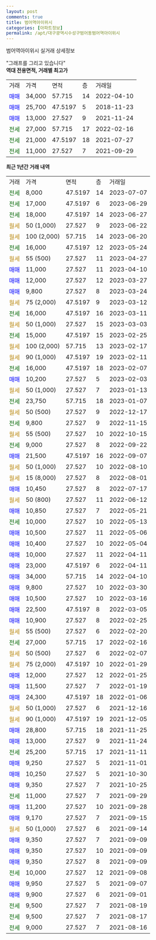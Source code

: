 ```yaml
---
layout: post
comments: true
title: 범어역아이위시
categories: [아파트정보]
permalink: /apt/대구광역시수성구범어동범어역아이위시
---
```


범어역아이위시 실거래 상세정보

<script type="text/javascript">
  google.charts.load('current', {'packages':['line', 'corechart']});
  google.charts.setOnLoadCallback(drawChart);

  function drawChart() {
    var data = new google.visualization.DataTable();
    data.addColumn('date', '거래일');
    data.addColumn('number', "매매");
    data.addColumn('number', "전세");
    data.addColumn('number', "전매");

    data.addRows([[new Date(Date.parse("2023-07-07")), null, 8000, null], [new Date(Date.parse("2023-06-29")), null, 17000, null], [new Date(Date.parse("2023-06-27")), null, 18000, null], [new Date(Date.parse("2023-06-22")), null, null, null], [new Date(Date.parse("2023-06-20")), null, null, null], [new Date(Date.parse("2023-05-24")), null, 16000, null], [new Date(Date.parse("2023-04-27")), null, null, null], [new Date(Date.parse("2023-04-10")), 11000, null, null], [new Date(Date.parse("2023-03-27")), 12000, null, null], [new Date(Date.parse("2023-03-24")), 9800, null, null], [new Date(Date.parse("2023-03-12")), null, null, null], [new Date(Date.parse("2023-03-11")), null, 16000, null], [new Date(Date.parse("2023-03-03")), null, null, null], [new Date(Date.parse("2023-02-25")), null, 15000, null], [new Date(Date.parse("2023-02-17")), null, null, null], [new Date(Date.parse("2023-02-11")), null, null, null], [new Date(Date.parse("2023-02-07")), null, 16000, null], [new Date(Date.parse("2023-02-03")), 10200, null, null], [new Date(Date.parse("2023-01-13")), null, null, null], [new Date(Date.parse("2023-01-07")), null, 23750, null], [new Date(Date.parse("2022-12-17")), null, null, null], [new Date(Date.parse("2022-11-15")), null, 9800, null], [new Date(Date.parse("2022-10-15")), null, null, null], [new Date(Date.parse("2022-09-22")), null, 9000, null], [new Date(Date.parse("2022-09-07")), 21500, null, null], [new Date(Date.parse("2022-08-10")), null, null, null], [new Date(Date.parse("2022-08-01")), null, null, null], [new Date(Date.parse("2022-07-17")), 10450, null, null], [new Date(Date.parse("2022-06-12")), null, null, null], [new Date(Date.parse("2022-05-21")), 10850, null, null], [new Date(Date.parse("2022-05-13")), null, 10000, null], [new Date(Date.parse("2022-05-06")), 10500, null, null], [new Date(Date.parse("2022-05-04")), 10400, null, null], [new Date(Date.parse("2022-04-11")), 10000, null, null], [new Date(Date.parse("2022-04-11")), 23000, null, null], [new Date(Date.parse("2022-04-10")), 34000, null, null], [new Date(Date.parse("2022-03-30")), 9800, null, null], [new Date(Date.parse("2022-03-16")), 10500, null, null], [new Date(Date.parse("2022-03-05")), 22500, null, null], [new Date(Date.parse("2022-02-25")), 10900, null, null], [new Date(Date.parse("2022-02-20")), null, null, null], [new Date(Date.parse("2022-02-16")), null, 27000, null], [new Date(Date.parse("2022-02-07")), null, null, null], [new Date(Date.parse("2022-01-29")), null, null, null], [new Date(Date.parse("2022-01-25")), 12000, null, null], [new Date(Date.parse("2022-01-19")), 11500, null, null], [new Date(Date.parse("2022-01-06")), 24300, null, null], [new Date(Date.parse("2021-12-16")), null, null, null], [new Date(Date.parse("2021-12-05")), null, null, null], [new Date(Date.parse("2021-11-25")), 28800, null, null], [new Date(Date.parse("2021-11-24")), 13000, null, null], [new Date(Date.parse("2021-11-11")), null, 25200, null], [new Date(Date.parse("2021-11-01")), 9250, null, null], [new Date(Date.parse("2021-10-30")), 10250, null, null], [new Date(Date.parse("2021-10-25")), 9350, null, null], [new Date(Date.parse("2021-09-29")), null, 11000, null], [new Date(Date.parse("2021-09-28")), 11200, null, null], [new Date(Date.parse("2021-09-15")), 9170, null, null], [new Date(Date.parse("2021-09-14")), null, null, null], [new Date(Date.parse("2021-09-09")), 9350, null, null], [new Date(Date.parse("2021-09-09")), 9350, null, null], [new Date(Date.parse("2021-09-09")), 9350, null, null], [new Date(Date.parse("2021-09-08")), null, 10000, null], [new Date(Date.parse("2021-09-07")), 9950, null, null], [new Date(Date.parse("2021-09-01")), 9900, null, null], [new Date(Date.parse("2021-08-19")), null, 9500, null], [new Date(Date.parse("2021-08-17")), null, 9500, null], [new Date(Date.parse("2021-08-16")), null, 9000, null]]);

    var options = {
      hAxis: {
        format: 'yyyy/MM/dd'
      },    
      lineWidth: 0,
      pointsVisible: true,    
      title: '최근 1년간 유형별 실거래가 분포',
      legend: { position: 'bottom' }
    };

    var formatter = new google.visualization.NumberFormat({pattern:'###,###'} );
    formatter.format(data, 1);
    formatter.format(data, 2);
    
    setTimeout(function() {
        var chart = new google.visualization.LineChart(document.getElementById('columnchart_material'));
        chart.draw(data, (options));
        document.getElementById('loading').style.display = 'none';
    }, 200);
  }
</script>


<div id="loading" style="z-index:20; display: block; margin-left: 0px">"그래프를 그리고 있습니다"</div>
<div id="columnchart_material" style="width: 95%; margin-left: 0px; display: block"></div>
<!-- contents start -->
<b>역대 전용면적, 거래별 최고가</b>
<table class="sortable">
    <tr>
      <td>거래</td>
      <td>가격</td>
      <td>면적</td>
      <td>층</td>
      <td>거래일</td>
    </tr>
        <tr>
          <td><a style="color: blue">매매</a></td>
          <td>34,000</td>
          <td>57.715</td>
          <td>14</td>
          <td>2022-04-10</td>
        </tr>            <tr>
          <td><a style="color: blue">매매</a></td>
          <td>25,700</td>
          <td>47.5197</td>
          <td>5</td>
          <td>2018-11-23</td>
        </tr>            <tr>
          <td><a style="color: blue">매매</a></td>
          <td>13,000</td>
          <td>27.527</td>
          <td>9</td>
          <td>2021-11-24</td>
        </tr>        
        <tr>
              <td><a style="color: darkgreen">전세</a></td>
              <td>27,000</td>
              <td>57.715</td>
              <td>17</td>
              <td>2022-02-16</td>
            </tr>            <tr>
              <td><a style="color: darkgreen">전세</a></td>
              <td>21,000</td>
              <td>47.5197</td>
              <td>18</td>
              <td>2021-07-27</td>
            </tr>            <tr>
              <td><a style="color: darkgreen">전세</a></td>
              <td>11,000</td>
              <td>27.527</td>
              <td>7</td>
              <td>2021-09-29</td>
            </tr>        
    
</table>

<b>최근 1년간 거래 내역</b>

<table class="sortable">
    <tr>
      <td>거래</td>
      <td>가격</td>
      <td>면적</td>
      <td>층</td>
      <td>거래일</td>
    </tr>
    <tr>
      <td><a style="color: darkgreen">전세</a></td>
      <td>8,000</td>
      <td>47.5197</td>
      <td>14</td>
      <td>2023-07-07</td>
    </tr>          <tr>
      <td><a style="color: darkgreen">전세</a></td>
      <td>17,000</td>
      <td>47.5197</td>
      <td>6</td>
      <td>2023-06-29</td>
    </tr>          <tr>
      <td><a style="color: darkgreen">전세</a></td>
      <td>18,000</td>
      <td>47.5197</td>
      <td>14</td>
      <td>2023-06-27</td>
    </tr>          <tr>
      <td><a style="color: darkgoldenrod">월세</a></td>
      <td>50 (1,000)</td>
      <td>27.527</td>
      <td>9</td>
      <td>2023-06-22</td>
    </tr>          <tr>
      <td><a style="color: darkgoldenrod">월세</a></td>
      <td>100 (2,000)</td>
      <td>57.715</td>
      <td>14</td>
      <td>2023-06-20</td>
    </tr>          <tr>
      <td><a style="color: darkgreen">전세</a></td>
      <td>16,000</td>
      <td>47.5197</td>
      <td>12</td>
      <td>2023-05-24</td>
    </tr>          <tr>
      <td><a style="color: darkgoldenrod">월세</a></td>
      <td>55 (500)</td>
      <td>27.527</td>
      <td>11</td>
      <td>2023-04-27</td>
    </tr>          <tr>
      <td><a style="color: blue">매매</a></td>
      <td>11,000</td>
      <td>27.527</td>
      <td>11</td>
      <td>2023-04-10</td>
    </tr>          <tr>
      <td><a style="color: blue">매매</a></td>
      <td>12,000</td>
      <td>27.527</td>
      <td>12</td>
      <td>2023-03-27</td>
    </tr>          <tr>
      <td><a style="color: blue">매매</a></td>
      <td>9,800</td>
      <td>27.527</td>
      <td>8</td>
      <td>2023-03-24</td>
    </tr>          <tr>
      <td><a style="color: darkgoldenrod">월세</a></td>
      <td>75 (2,000)</td>
      <td>47.5197</td>
      <td>9</td>
      <td>2023-03-12</td>
    </tr>          <tr>
      <td><a style="color: darkgreen">전세</a></td>
      <td>16,000</td>
      <td>47.5197</td>
      <td>16</td>
      <td>2023-03-11</td>
    </tr>          <tr>
      <td><a style="color: darkgoldenrod">월세</a></td>
      <td>50 (1,000)</td>
      <td>27.527</td>
      <td>15</td>
      <td>2023-03-03</td>
    </tr>          <tr>
      <td><a style="color: darkgreen">전세</a></td>
      <td>15,000</td>
      <td>47.5197</td>
      <td>15</td>
      <td>2023-02-25</td>
    </tr>          <tr>
      <td><a style="color: darkgoldenrod">월세</a></td>
      <td>100 (2,000)</td>
      <td>57.715</td>
      <td>13</td>
      <td>2023-02-17</td>
    </tr>          <tr>
      <td><a style="color: darkgoldenrod">월세</a></td>
      <td>90 (1,000)</td>
      <td>47.5197</td>
      <td>19</td>
      <td>2023-02-11</td>
    </tr>          <tr>
      <td><a style="color: darkgreen">전세</a></td>
      <td>16,000</td>
      <td>47.5197</td>
      <td>18</td>
      <td>2023-02-07</td>
    </tr>          <tr>
      <td><a style="color: blue">매매</a></td>
      <td>10,200</td>
      <td>27.527</td>
      <td>5</td>
      <td>2023-02-03</td>
    </tr>          <tr>
      <td><a style="color: darkgoldenrod">월세</a></td>
      <td>50 (1,000)</td>
      <td>27.527</td>
      <td>7</td>
      <td>2023-01-13</td>
    </tr>          <tr>
      <td><a style="color: darkgreen">전세</a></td>
      <td>23,750</td>
      <td>57.715</td>
      <td>18</td>
      <td>2023-01-07</td>
    </tr>          <tr>
      <td><a style="color: darkgoldenrod">월세</a></td>
      <td>50 (500)</td>
      <td>27.527</td>
      <td>9</td>
      <td>2022-12-17</td>
    </tr>          <tr>
      <td><a style="color: darkgreen">전세</a></td>
      <td>9,800</td>
      <td>27.527</td>
      <td>9</td>
      <td>2022-11-15</td>
    </tr>          <tr>
      <td><a style="color: darkgoldenrod">월세</a></td>
      <td>55 (500)</td>
      <td>27.527</td>
      <td>10</td>
      <td>2022-10-15</td>
    </tr>          <tr>
      <td><a style="color: darkgreen">전세</a></td>
      <td>9,000</td>
      <td>27.527</td>
      <td>8</td>
      <td>2022-09-22</td>
    </tr>          <tr>
      <td><a style="color: blue">매매</a></td>
      <td>21,500</td>
      <td>47.5197</td>
      <td>16</td>
      <td>2022-09-07</td>
    </tr>          <tr>
      <td><a style="color: darkgoldenrod">월세</a></td>
      <td>50 (1,000)</td>
      <td>27.527</td>
      <td>10</td>
      <td>2022-08-10</td>
    </tr>          <tr>
      <td><a style="color: darkgoldenrod">월세</a></td>
      <td>15 (8,000)</td>
      <td>27.527</td>
      <td>8</td>
      <td>2022-08-01</td>
    </tr>          <tr>
      <td><a style="color: blue">매매</a></td>
      <td>10,450</td>
      <td>27.527</td>
      <td>8</td>
      <td>2022-07-17</td>
    </tr>          <tr>
      <td><a style="color: darkgoldenrod">월세</a></td>
      <td>50 (800)</td>
      <td>27.527</td>
      <td>11</td>
      <td>2022-06-12</td>
    </tr>          <tr>
      <td><a style="color: blue">매매</a></td>
      <td>10,850</td>
      <td>27.527</td>
      <td>7</td>
      <td>2022-05-21</td>
    </tr>          <tr>
      <td><a style="color: darkgreen">전세</a></td>
      <td>10,000</td>
      <td>27.527</td>
      <td>10</td>
      <td>2022-05-13</td>
    </tr>          <tr>
      <td><a style="color: blue">매매</a></td>
      <td>10,500</td>
      <td>27.527</td>
      <td>11</td>
      <td>2022-05-06</td>
    </tr>          <tr>
      <td><a style="color: blue">매매</a></td>
      <td>10,400</td>
      <td>27.527</td>
      <td>10</td>
      <td>2022-05-04</td>
    </tr>          <tr>
      <td><a style="color: blue">매매</a></td>
      <td>10,000</td>
      <td>27.527</td>
      <td>11</td>
      <td>2022-04-11</td>
    </tr>          <tr>
      <td><a style="color: blue">매매</a></td>
      <td>23,000</td>
      <td>47.5197</td>
      <td>6</td>
      <td>2022-04-11</td>
    </tr>          <tr>
      <td><a style="color: blue">매매</a></td>
      <td>34,000</td>
      <td>57.715</td>
      <td>14</td>
      <td>2022-04-10</td>
    </tr>          <tr>
      <td><a style="color: blue">매매</a></td>
      <td>9,800</td>
      <td>27.527</td>
      <td>10</td>
      <td>2022-03-30</td>
    </tr>          <tr>
      <td><a style="color: blue">매매</a></td>
      <td>10,500</td>
      <td>27.527</td>
      <td>10</td>
      <td>2022-03-16</td>
    </tr>          <tr>
      <td><a style="color: blue">매매</a></td>
      <td>22,500</td>
      <td>47.5197</td>
      <td>8</td>
      <td>2022-03-05</td>
    </tr>          <tr>
      <td><a style="color: blue">매매</a></td>
      <td>10,900</td>
      <td>27.527</td>
      <td>8</td>
      <td>2022-02-25</td>
    </tr>          <tr>
      <td><a style="color: darkgoldenrod">월세</a></td>
      <td>55 (500)</td>
      <td>27.527</td>
      <td>6</td>
      <td>2022-02-20</td>
    </tr>          <tr>
      <td><a style="color: darkgreen">전세</a></td>
      <td>27,000</td>
      <td>57.715</td>
      <td>17</td>
      <td>2022-02-16</td>
    </tr>          <tr>
      <td><a style="color: darkgoldenrod">월세</a></td>
      <td>50 (500)</td>
      <td>27.527</td>
      <td>6</td>
      <td>2022-02-07</td>
    </tr>          <tr>
      <td><a style="color: darkgoldenrod">월세</a></td>
      <td>75 (2,000)</td>
      <td>47.5197</td>
      <td>10</td>
      <td>2022-01-29</td>
    </tr>          <tr>
      <td><a style="color: blue">매매</a></td>
      <td>12,000</td>
      <td>27.527</td>
      <td>12</td>
      <td>2022-01-25</td>
    </tr>          <tr>
      <td><a style="color: blue">매매</a></td>
      <td>11,500</td>
      <td>27.527</td>
      <td>7</td>
      <td>2022-01-19</td>
    </tr>          <tr>
      <td><a style="color: blue">매매</a></td>
      <td>24,300</td>
      <td>47.5197</td>
      <td>18</td>
      <td>2022-01-06</td>
    </tr>          <tr>
      <td><a style="color: darkgoldenrod">월세</a></td>
      <td>50 (1,000)</td>
      <td>27.527</td>
      <td>6</td>
      <td>2021-12-16</td>
    </tr>          <tr>
      <td><a style="color: darkgoldenrod">월세</a></td>
      <td>90 (1,000)</td>
      <td>47.5197</td>
      <td>19</td>
      <td>2021-12-05</td>
    </tr>          <tr>
      <td><a style="color: blue">매매</a></td>
      <td>28,800</td>
      <td>57.715</td>
      <td>18</td>
      <td>2021-11-25</td>
    </tr>          <tr>
      <td><a style="color: blue">매매</a></td>
      <td>13,000</td>
      <td>27.527</td>
      <td>9</td>
      <td>2021-11-24</td>
    </tr>          <tr>
      <td><a style="color: darkgreen">전세</a></td>
      <td>25,200</td>
      <td>57.715</td>
      <td>17</td>
      <td>2021-11-11</td>
    </tr>          <tr>
      <td><a style="color: blue">매매</a></td>
      <td>9,250</td>
      <td>27.527</td>
      <td>5</td>
      <td>2021-11-01</td>
    </tr>          <tr>
      <td><a style="color: blue">매매</a></td>
      <td>10,250</td>
      <td>27.527</td>
      <td>5</td>
      <td>2021-10-30</td>
    </tr>          <tr>
      <td><a style="color: blue">매매</a></td>
      <td>9,350</td>
      <td>27.527</td>
      <td>7</td>
      <td>2021-10-25</td>
    </tr>          <tr>
      <td><a style="color: darkgreen">전세</a></td>
      <td>11,000</td>
      <td>27.527</td>
      <td>7</td>
      <td>2021-09-29</td>
    </tr>          <tr>
      <td><a style="color: blue">매매</a></td>
      <td>11,200</td>
      <td>27.527</td>
      <td>10</td>
      <td>2021-09-28</td>
    </tr>          <tr>
      <td><a style="color: blue">매매</a></td>
      <td>9,170</td>
      <td>27.527</td>
      <td>7</td>
      <td>2021-09-15</td>
    </tr>          <tr>
      <td><a style="color: darkgoldenrod">월세</a></td>
      <td>50 (1,000)</td>
      <td>27.527</td>
      <td>6</td>
      <td>2021-09-14</td>
    </tr>          <tr>
      <td><a style="color: blue">매매</a></td>
      <td>9,350</td>
      <td>27.527</td>
      <td>7</td>
      <td>2021-09-09</td>
    </tr>          <tr>
      <td><a style="color: blue">매매</a></td>
      <td>9,350</td>
      <td>27.527</td>
      <td>10</td>
      <td>2021-09-09</td>
    </tr>          <tr>
      <td><a style="color: blue">매매</a></td>
      <td>9,350</td>
      <td>27.527</td>
      <td>8</td>
      <td>2021-09-09</td>
    </tr>          <tr>
      <td><a style="color: darkgreen">전세</a></td>
      <td>10,000</td>
      <td>27.527</td>
      <td>12</td>
      <td>2021-09-08</td>
    </tr>          <tr>
      <td><a style="color: blue">매매</a></td>
      <td>9,950</td>
      <td>27.527</td>
      <td>5</td>
      <td>2021-09-07</td>
    </tr>          <tr>
      <td><a style="color: blue">매매</a></td>
      <td>9,900</td>
      <td>27.527</td>
      <td>6</td>
      <td>2021-09-01</td>
    </tr>          <tr>
      <td><a style="color: darkgreen">전세</a></td>
      <td>9,500</td>
      <td>27.527</td>
      <td>7</td>
      <td>2021-08-19</td>
    </tr>          <tr>
      <td><a style="color: darkgreen">전세</a></td>
      <td>9,500</td>
      <td>27.527</td>
      <td>7</td>
      <td>2021-08-17</td>
    </tr>          <tr>
      <td><a style="color: darkgreen">전세</a></td>
      <td>9,000</td>
      <td>27.527</td>
      <td>7</td>
      <td>2021-08-16</td>
    </tr>      </table>
<!-- contents end -->    

